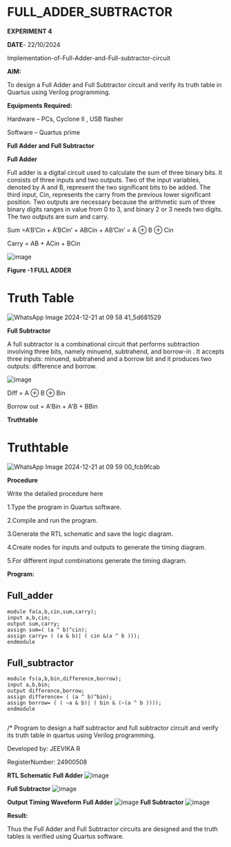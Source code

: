 # FULL_ADDER_SUBTRACTOR

**EXPERIMENT 4**

**DATE**- 22/10/2024 

Implementation-of-Full-Adder-and-Full-subtractor-circuit

**AIM:**

To design a Full Adder and Full Subtractor circuit and verify its truth table in Quartus using Verilog programming.

**Equipments Required:**

Hardware – PCs, Cyclone II , USB flasher

Software – Quartus prime

**Full Adder and Full Subtractor**

**Full Adder**

Full adder is a digital circuit used to calculate the sum of three binary bits. It consists of three inputs and two outputs. Two of the input variables, denoted by A and B, represent the two significant bits to be added. The third input, Cin, represents the carry from the previous lower significant position. Two outputs are necessary because the arithmetic sum of three binary digits ranges in value from 0 to 3, and binary 2 or 3 needs two digits. The two outputs are sum and carry.

Sum =A’B’Cin + A’BCin’ + ABCin + AB’Cin’ = A ⊕ B ⊕ Cin 

Carry = AB + ACin + BCin

![image](https://github.com/naavaneetha/FULL_ADDER_SUBTRACTOR/assets/154305477/0f30ba51-5ffb-4198-845f-18e054f675e7)

**Figure -1 FULL ADDER**

# Truth Table
![WhatsApp Image 2024-12-21 at 09 58 41_5d681529](https://github.com/user-attachments/assets/bc098c26-9e2e-44b2-b08d-892fe39174ef)


**Full Subtractor**

A full subtractor is a combinational circuit that performs subtraction involving three bits, namely minuend, subtrahend, and borrow-in . It accepts three inputs: minuend, subtrahend and a borrow bit and it produces two outputs: difference and borrow.

![image](https://github.com/naavaneetha/FULL_ADDER_SUBTRACTOR/assets/154305477/02b24f51-ab51-4304-9ad6-7b81ffc1ead5)

Diff = A ⊕ B ⊕ Bin 

Borrow out = A'Bin + A'B + BBin

**Truthtable**

# Truthtable

![WhatsApp Image 2024-12-21 at 09 59 00_fcb9fcab](https://github.com/user-attachments/assets/3de697b1-b45f-48eb-bccb-e2c3fee632af)

**Procedure**

Write the detailed procedure here

1.Type the program in Quartus software.

2.Compile and run the program.

3.Generate the RTL schematic and save the logic diagram.

4.Create nodes for inputs and outputs to generate the timing diagram.

5.For different input combinations generate the timing diagram.

**Program:**

## Full_adder
```
module fa(a,b,cin,sum,carry);
input a,b,cin;
output sum,carry;
assign sum=( (a ^ b)^cin);
assign carry= ( (a & b)| ( cin &(a ^ b )));
endmodule

```

## Full_subtractor
```
module fs(a,b,bin,difference,borrow);
input a,b,bin;
output difference,borrow;
assign difference= ( (a ^ b)^bin);
assign borrow= ( ( ~a & b)| ( bin & (~(a ^ b ))));
endmodule


```
/* Program to design a half subtractor and full subtractor circuit and verify its truth table in quartus using Verilog programming.

Developed by: JEEVIKA R

RegisterNumber: 24900508

**RTL Schematic**
**Full Adder**
![image](https://github.com/user-attachments/assets/71384764-ab89-430d-b8c1-c28f73e38f01)

**Full Subtractor**
![image](https://github.com/user-attachments/assets/db26c434-e6d4-4fcd-9f35-100d54ecc450)

**Output Timing Waveform**
**Full Adder**
![image](https://github.com/user-attachments/assets/4743f238-4990-411a-bab0-8758d47d36e5)
**Full Subtractor**
![image](https://github.com/user-attachments/assets/9b6bc27e-fafb-4ede-850b-9a1cb85b811c)

**Result:**

Thus the Full Adder and Full Subtractor circuits are designed and the truth tables is verified using Quartus software.



